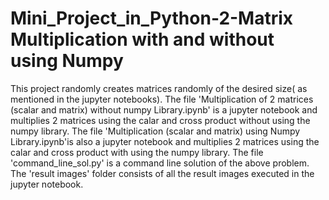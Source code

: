 # Mini_Project_in_Python-2-Matrix Multiplication with and without using Numpy

This project randomly creates matrices randomly of the desired size( as mentioned in the jupyter notebooks). The file 'Multiplication of 2 matrices (scalar and matrix) without numpy Library.ipynb' is a jupyter notebook and multiplies 2 matrices using the calar and cross product without using the numpy library. The file 'Multiplication (scalar and matrix) using Numpy Library.ipynb'is also a jupyter notebook and multiplies 2 matrices using the calar and cross product with using the numpy library. The file 'command_line_sol.py' is a command line solution of the above problem. The 'result images' folder consists of all the result images executed in the jupyter notebook. 
